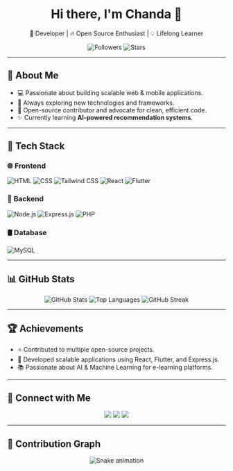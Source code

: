 <h1 align="center">Hi there, I'm Chanda 👋</h1>

<p align="center">
🚀 Developer | 🔥 Open Source Enthusiast | 💡 Lifelong Learner  
</p>

<p align="center">
  <img src="https://img.shields.io/github/followers/chanda-dev?style=social" alt="Followers">
  <img src="https://img.shields.io/github/stars/chanda-dev?style=social" alt="Stars">
</p>

---

## 🌟 About Me  
- 💻 Passionate about building scalable web & mobile applications.  
- 🚀 Always exploring new technologies and frameworks.  
- 🎯 Open-source contributor and advocate for clean, efficient code.  
- ✨ Currently learning **AI-powered recommendation systems**.  

---

## 🚀 Tech Stack  

### 🌐 **Frontend**  
![HTML](https://img.shields.io/badge/HTML5-282C34?logo=html5&logoColor=E34F26)
![CSS](https://img.shields.io/badge/CSS3-282C34?logo=css3&logoColor=1572B6)
![Tailwind CSS](https://img.shields.io/badge/TailwindCSS-282C34?logo=tailwind-css&logoColor=06B6D4)
![React](https://img.shields.io/badge/React-282C34?logo=react&logoColor=61DAFB)
![Flutter](https://img.shields.io/badge/Flutter-282C34?logo=flutter&logoColor=02569B)

### 💾 **Backend**  
![Node.js](https://img.shields.io/badge/Node.js-282C34?logo=node.js&logoColor=339933)
![Express.js](https://img.shields.io/badge/Express.js-282C34?logo=express&logoColor=ffffff)
![PHP](https://img.shields.io/badge/PHP-282C34?logo=php&logoColor=777BB4)

### 🛢 **Database**  
![MySQL](https://img.shields.io/badge/MySQL-282C34?logo=mysql&logoColor=4479A1)

---

## 📊 GitHub Stats  
<p align="center">
  <img src="https://github-readme-stats.vercel.app/api?username=chanda-dev&show_icons=true&theme=radical" alt="GitHub Stats">
  <img src="https://github-readme-stats.vercel.app/api/top-langs/?username=chanda-dev&layout=compact&theme=radical" alt="Top Languages">
  <img src="https://streak-stats.demolab.com/?user=chanda-dev&theme=dark" alt="GitHub Streak">
</p>

---

## 🏆 Achievements  
- ⭐ Contributed to multiple open-source projects.  
- 🚀 Developed scalable applications using React, Flutter, and Express.js.  
- 📚 Passionate about AI & Machine Learning for e-learning platforms.  

---

## 🔗 Connect with Me  
<p align="center">
  <a href="https://github.com/chanda-dev"><img src="https://img.shields.io/badge/GitHub-282C34?logo=github&logoColor=ffffff"></a>
  <a href="https://linkedin.com/in/chanda"><img src="https://img.shields.io/badge/LinkedIn-0077B5?logo=linkedin&logoColor=white"></a>
  <a href="mailto:your-email@example.com"><img src="https://img.shields.io/badge/Email-D14836?logo=gmail&logoColor=white"></a>
</p>

---

## 🐍 Contribution Graph  
<p align="center">
  <img src="https://github.com/chanda-dev/chanda-dev/blob/output/github-contribution-grid-snake.svg" alt="Snake animation">
</p>
